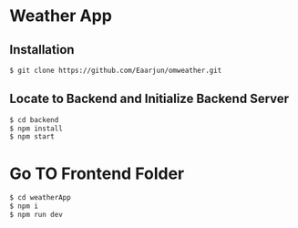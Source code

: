 # Weather App

## Installation

```bash
$ git clone https://github.com/Eaarjun/omweather.git

```
## Locate to Backend and Initialize Backend Server
```bash
$ cd backend
$ npm install
$ npm start
```

# Go TO Frontend Folder
```bash
$ cd weatherApp
$ npm i
$ npm run dev
```
